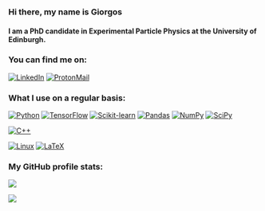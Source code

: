 ### Hi there, my name is Giorgos
#### I am a PhD candidate in Experimental Particle Physics at the University of Edinburgh.

### You can find me on:

[![LinkedIn](https://img.shields.io/badge/LinkedIn-%20-blue?style=flat-square&logo=linkedin)](https://www.linkedin.com/in/georgios-christou-5b3342244/)
[![ProtonMail](https://img.shields.io/badge/ProtonMail-%20-8B89CC?style=flat-square&logo=protonmail)](mailto:giorgos.christou@protonmail.com)
### What I use on a regular basis:
[![Python](https://img.shields.io/badge/Python-%20-3776AB?style=flat-square&logo=python)](https://www.python.org/)
[![TensorFlow](https://img.shields.io/badge/TensorFlow-%20-FF6F00?style=flat-square&logo=TensorFlow)](https://www.tensorflow.org/)
[![Scikit-learn](https://img.shields.io/badge/Scikit--learn-%20-F7931E?style=flat-square&logo=scikit-learn)](https://scikit-learn.org/)
[![Pandas](https://img.shields.io/badge/Pandas-%20-150458?style=flat-square&logo=pandas)](https://pandas.pydata.org/)
[![NumPy](https://img.shields.io/badge/NumPy-%20-013243?style=flat-square&logo=numpy)](https://numpy.org/)
[![SciPy](https://img.shields.io/badge/SciPy-%20-8CAAE6?style=flat-square&logo=scipy)](https://scipy.org/)


[![C++](https://img.shields.io/badge/C++-%20-00599C?style=flat-square&logo=c%2B%2B)](https://cplusplus.com/)


[![Linux](https://img.shields.io/badge/Linux-%20-FCC624?style=flat-square&logo=linux)](https://www.linux.org/)
[![LaTeX](https://img.shields.io/badge/LaTeX-%20-008080?style=flat-square&logo=latex)](https://www.latex-project.org/)



### My GitHub profile stats:
<p align="left">
  <a href="https://github.com/GiorgosChr">
    <img src="https://github-readme-streak-stats.herokuapp.com/?user=GiorgosChr&hide_border=true&card_width=38&theme=dark" />
<p>  
  <a href="https://github.com/GiorgosChr">
    <img src="https://github-readme-stats.vercel.app/api/top-langs/?username=GiorgosChr&layout=compact&theme=dark&count_private=true&hide_border=true" />
  </a>
</p>


